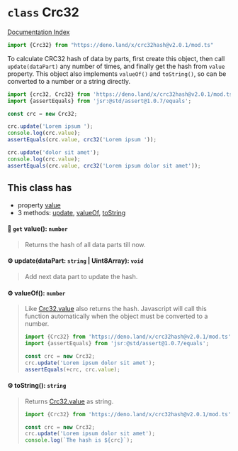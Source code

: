 # `class` Crc32

[Documentation Index](../README.md)

```ts
import {Crc32} from "https://deno.land/x/crc32hash@v2.0.1/mod.ts"
```

To calculate CRC32 hash of data by parts, first create this object,
then call `update(dataPart)` any number of times, and finally get the hash from `value` property.
This object also implements `valueOf()` and `toString()`, so can be converted to a number or a string directly.

```ts
import {crc32, Crc32} from 'https://deno.land/x/crc32hash@v2.0.1/mod.ts';
import {assertEquals} from 'jsr:@std/assert@1.0.7/equals';

const crc = new Crc32;

crc.update('Lorem ipsum ');
console.log(crc.value);
assertEquals(crc.value, crc32('Lorem ipsum '));

crc.update('dolor sit amet');
console.log(crc.value);
assertEquals(crc.value, crc32('Lorem ipsum dolor sit amet'));
```

## This class has

- property [value](#-get-value-number)
- 3 methods:
[update](#-updatedatapart-string--uint8array-void),
[valueOf](#-valueof-number),
[toString](#-tostring-string)


#### 📄 `get` value(): `number`

> Returns the hash of all data parts till now.



#### ⚙ update(dataPart: `string` | Uint8Array): `void`

> Add next data part to update the hash.



#### ⚙ valueOf(): `number`

> Like [Crc32.value](../class.Crc32/README.md#-get-value-number) also returns the hash.
> Javascript will call this function automatically when the object must be converted to a number.
> 
> ```ts
> import {Crc32} from 'https://deno.land/x/crc32hash@v2.0.1/mod.ts';
> import {assertEquals} from 'jsr:@std/assert@1.0.7/equals';
> 
> const crc = new Crc32;
> crc.update('Lorem ipsum dolor sit amet');
> assertEquals(+crc, crc.value);
> ```



#### ⚙ toString(): `string`

> Returns [Crc32.value](../class.Crc32/README.md#-get-value-number) as string.
> 
> ```ts
> import {Crc32} from 'https://deno.land/x/crc32hash@v2.0.1/mod.ts';
> 
> const crc = new Crc32;
> crc.update('Lorem ipsum dolor sit amet');
> console.log(`The hash is ${crc}`);
> ```



